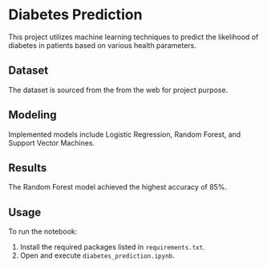 # Diabetes Prediction

This project utilizes machine learning techniques to predict the likelihood of diabetes in patients based on various health parameters.

## Dataset

The dataset is sourced from the from the web for project purpose.

## Modeling

Implemented models include Logistic Regression, Random Forest, and Support Vector Machines.

## Results

The Random Forest model achieved the highest accuracy of 85%.

## Usage

To run the notebook:
1. Install the required packages listed in `requirements.txt`.
2. Open and execute `diabetes_prediction.ipynb`.
